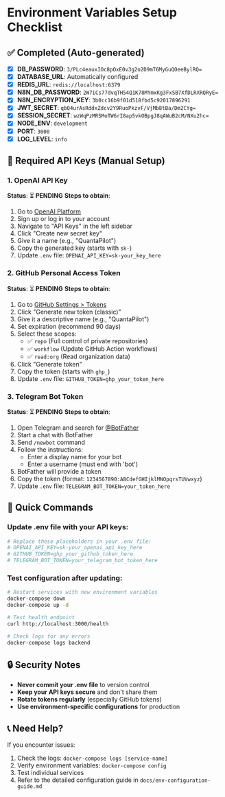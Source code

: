 # Environment Variables Setup Checklist

## ✅ Completed (Auto-generated)
- [x] **DB_PASSWORD**: `3/PLc4eauxIOc8pOxE0v3g2o2D9mT6MyGuQOeeBylRQ=`
- [x] **DATABASE_URL**: Automatically configured
- [x] **REDIS_URL**: `redis://localhost:6379`
- [x] **N8N_DB_PASSWORD**: `2W7iCs77dvqTH54Q1K78MYmxKg3FxSB7XfDLRXRQRyE=`
- [x] **N8N_ENCRYPTION_KEY**: `3b0cc16b9f01d518fbd5c92017896291`
- [x] **JWT_SECRET**: `qbQ4urAsRddxZdcv2Y9RuoPkzvF/VjMb8tBa/Dm2CYg=`
- [x] **SESSION_SECRET**: `wzWqPzMRSMoTW6rI8ap5vkOBpgJ8qAWuB2cM/NXu2hc=`
- [x] **NODE_ENV**: `development`
- [x] **PORT**: `3000`
- [x] **LOG_LEVEL**: `info`

## 🔑 Required API Keys (Manual Setup)

### 1. OpenAI API Key
**Status**: ⏳ **PENDING**
**Steps to obtain**:
1. Go to [OpenAI Platform](https://platform.openai.com/)
2. Sign up or log in to your account
3. Navigate to "API Keys" in the left sidebar
4. Click "Create new secret key"
5. Give it a name (e.g., "QuantaPilot")
6. Copy the generated key (starts with `sk-`)
7. Update `.env` file: `OPENAI_API_KEY=sk-your_key_here`

### 2. GitHub Personal Access Token
**Status**: ⏳ **PENDING**
**Steps to obtain**:
1. Go to [GitHub Settings > Tokens](https://github.com/settings/tokens)
2. Click "Generate new token (classic)"
3. Give it a descriptive name (e.g., "QuantaPilot")
4. Set expiration (recommend 90 days)
5. Select these scopes:
   - ✅ `repo` (Full control of private repositories)
   - ✅ `workflow` (Update GitHub Action workflows)
   - ✅ `read:org` (Read organization data)
6. Click "Generate token"
7. Copy the token (starts with `ghp_`)
8. Update `.env` file: `GITHUB_TOKEN=ghp_your_token_here`

### 3. Telegram Bot Token
**Status**: ⏳ **PENDING**
**Steps to obtain**:
1. Open Telegram and search for [@BotFather](https://t.me/botfather)
2. Start a chat with BotFather
3. Send `/newbot` command
4. Follow the instructions:
   - Enter a display name for your bot
   - Enter a username (must end with 'bot')
5. BotFather will provide a token
6. Copy the token (format: `1234567890:ABCdefGHIjklMNOpqrsTUVwxyz`)
7. Update `.env` file: `TELEGRAM_BOT_TOKEN=your_token_here`

## 🚀 Quick Commands

### Update .env file with your API keys:
```bash
# Replace these placeholders in your .env file:
# OPENAI_API_KEY=sk-your_openai_api_key_here
# GITHUB_TOKEN=ghp_your_github_token_here  
# TELEGRAM_BOT_TOKEN=your_telegram_bot_token_here
```

### Test configuration after updating:
```bash
# Restart services with new environment variables
docker-compose down
docker-compose up -d

# Test health endpoint
curl http://localhost:3000/health

# Check logs for any errors
docker-compose logs backend
```

## 🔒 Security Notes

- **Never commit your .env file** to version control
- **Keep your API keys secure** and don't share them
- **Rotate tokens regularly** (especially GitHub tokens)
- **Use environment-specific configurations** for production

## 📞 Need Help?

If you encounter issues:
1. Check the logs: `docker-compose logs [service-name]`
2. Verify environment variables: `docker-compose config`
3. Test individual services
4. Refer to the detailed configuration guide in `docs/env-configuration-guide.md`
